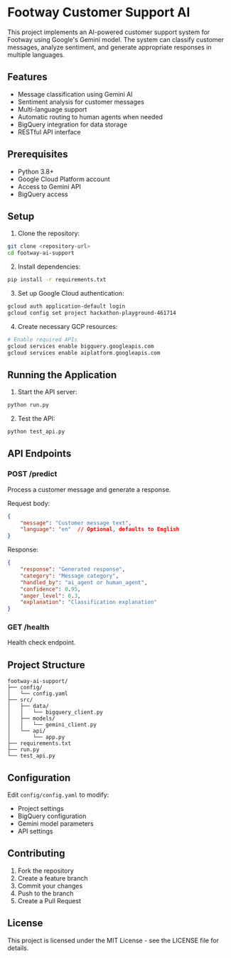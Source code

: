 # Footway Customer Support AI

This project implements an AI-powered customer support system for Footway using Google's Gemini model. The system can classify customer messages, analyze sentiment, and generate appropriate responses in multiple languages.

## Features

- Message classification using Gemini AI
- Sentiment analysis for customer messages
- Multi-language support
- Automatic routing to human agents when needed
- BigQuery integration for data storage
- RESTful API interface

## Prerequisites

- Python 3.8+
- Google Cloud Platform account
- Access to Gemini API
- BigQuery access

## Setup

1. Clone the repository:
```bash
git clone <repository-url>
cd footway-ai-support
```

2. Install dependencies:
```bash
pip install -r requirements.txt
```

3. Set up Google Cloud authentication:
```bash
gcloud auth application-default login
gcloud config set project hackathon-playground-461714
```

4. Create necessary GCP resources:
```bash
# Enable required APIs
gcloud services enable bigquery.googleapis.com
gcloud services enable aiplatform.googleapis.com
```

## Running the Application

1. Start the API server:
```bash
python run.py
```

2. Test the API:
```bash
python test_api.py
```

## API Endpoints

### POST /predict
Process a customer message and generate a response.

Request body:
```json
{
    "message": "Customer message text",
    "language": "en"  // Optional, defaults to English
}
```

Response:
```json
{
    "response": "Generated response",
    "category": "Message category",
    "handled_by": "ai_agent or human_agent",
    "confidence": 0.95,
    "anger_level": 0.3,
    "explanation": "Classification explanation"
}
```

### GET /health
Health check endpoint.

## Project Structure

```
footway-ai-support/
├── config/
│   └── config.yaml
├── src/
│   ├── data/
│   │   └── bigquery_client.py
│   ├── models/
│   │   └── gemini_client.py
│   └── api/
│       └── app.py
├── requirements.txt
├── run.py
└── test_api.py
```

## Configuration

Edit `config/config.yaml` to modify:
- Project settings
- BigQuery configuration
- Gemini model parameters
- API settings

## Contributing

1. Fork the repository
2. Create a feature branch
3. Commit your changes
4. Push to the branch
5. Create a Pull Request

## License

This project is licensed under the MIT License - see the LICENSE file for details.
